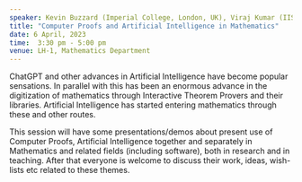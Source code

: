 ```yaml
---
speaker: Kevin Buzzard (Imperial College, London, UK), Viraj Kumar (IISc), and others
title: "Computer Proofs and Artificial Intelligence in Mathematics"
date: 6 April, 2023
time:  3:30 pm - 5:00 pm
venue: LH-1, Mathematics Department
---
```


ChatGPT and other advances in Artificial Intelligence have become popular sensations. In parallel with this has been an enormous advance in the digitization of mathematics through Interactive Theorem Provers and their libraries. Artificial Intelligence has started entering mathematics through these and other routes.

This session will have some presentations/demos about present use of Computer Proofs, Artificial Intelligence together and separately in Mathematics and related fields (including software), both in research and in teaching. After that everyone is welcome to discuss their work, ideas, wish-lists etc related to these themes.